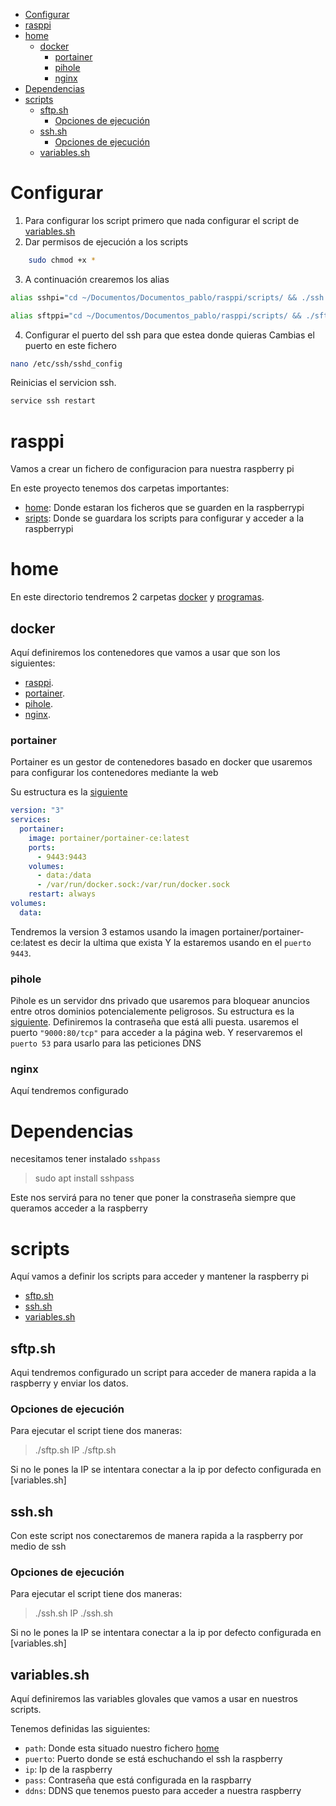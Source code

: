 - [Configurar](#configurar)
- [rasppi](#rasppi)
- [home](#home)
  - [docker](#docker)
    - [portainer](#portainer)
    - [pihole](#pihole)
    - [nginx](#nginx)
- [Dependencias](#dependencias)
- [scripts](#scripts)
  - [sftp.sh](#sftpsh)
    - [Opciones de ejecución](#opciones-de-ejecución)
  - [ssh.sh](#sshsh)
    - [Opciones de ejecución](#opciones-de-ejecución-1)
  - [variables.sh](#variablessh)
# Configurar 
1. Para configurar los script primero que nada configurar el script de [variables.sh](#variablessh)
2. Dar permisos de ejecución a los scripts
```bash
    sudo chmod +x *
```

3. A continuación crearemos los alias
```bash
alias sshpi="cd ~/Documentos/Documentos_pablo/rasppi/scripts/ && ./ssh.sh"
```
```bash
alias sftppi="cd ~/Documentos/Documentos_pablo/rasppi/scripts/ && ./sftp.sh"
```
4. Configurar el puerto del ssh para que estea donde quieras
Cambias el puerto en este fichero
```bash
nano /etc/ssh/sshd_config
```

Reinicias el servicion ssh.
```bash
service ssh restart
```

# rasppi
Vamos a crear un fichero de configuracion para nuestra raspberry pi

En este proyecto tenemos dos carpetas importantes:
- [home](#home): Donde estaran los ficheros que se guarden en la raspberrypi
- [sripts](#scripts): Donde se guardara los scripts para configurar y acceder a la raspberrypi



# home
En este directorio tendremos 2 carpetas [docker](#docker) y [programas](#programas).

## docker
Aquí definiremos los contenedores que vamos a usar que son los siguientes:

- [rasppi](#rasppi).
- [portainer](#portainer).
- [pihole](#pihole).
- [nginx](#nginx).

### portainer
Portainer es un gestor de contenedores basado en docker que usaremos para configurar los contenedores mediante la web

Su estructura es la [siguiente](home/docker/portainer/)
```yml
version: "3"
services:
  portainer:
    image: portainer/portainer-ce:latest
    ports:
      - 9443:9443
    volumes:
      - data:/data
      - /var/run/docker.sock:/var/run/docker.sock
    restart: always
volumes:
  data:
```

Tendremos la version 3
estamos usando la imagen portainer/portainer-ce:latest es decir la ultima que exista
Y la estaremos usando en el `puerto 9443`.

### pihole
Pihole es un servidor dns privado que usaremos para bloquear anuncios entre otros dominios potencialemente peligrosos.
Su estructura es la [siguiente](home/docker/portainer/).
Definiremos la contraseña que está alli puesta.
usaremos el puerto `"9000:80/tcp"` para acceder a la página web.
Y reservaremos el `puerto 53` para usarlo para las peticiones DNS


### nginx
Aquí tendremos configurado

# Dependencias 
necesitamos tener instalado `sshpass`
> sudo apt install sshpass

Este nos servirá para no tener que poner la constraseña siempre que queramos acceder a la raspberry

# scripts
Aquí vamos a definir los scripts para acceder y mantener la raspberry pi
- [sftp.sh](#sftpsh)
- [ssh.sh](#sshsh)
- [variables.sh](#variablessh)

## sftp.sh
Aqui tendremos configurado un script para acceder de manera rapida a la raspberry y enviar los datos.

### Opciones de ejecución
Para ejecutar el script tiene dos maneras:
> ./sftp.sh IP
> ./sftp.sh
>
Si no le pones la IP se intentara conectar a la ip por defecto configurada en [variables.sh]

## ssh.sh
Con este script nos conectaremos de manera rapida a la raspberry por medio de ssh
### Opciones de ejecución
Para ejecutar el script tiene dos maneras:
> ./ssh.sh IP
> ./ssh.sh
>
Si no le pones la IP se intentara conectar a la ip por defecto configurada en [variables.sh]

## variables.sh
Aquí definiremos las variables glovales que vamos a usar en nuestros scripts.

Tenemos definidas las siguientes:
- `path`: Donde esta situado nuestro fichero [home](#home)
- `puerto`: Puerto donde se está eschuchando el ssh la raspberry
- `ip`: Ip de la raspberry
- `pass`: Contraseña que está configurada en la raspbarry
- `ddns`: DDNS que tenemos puesto para acceder a nuestra raspberry
